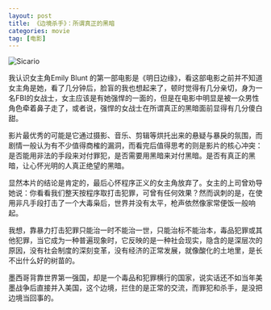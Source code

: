 ```yaml
---
layout: post
title: 《边境杀手》：所谓真正的黑暗
categories: movie
tag: [电影]
---
```

![Sicario](https://img3.doubanio.com/view/movie_poster_cover/lpst/public/p2263976596.webp)

我认识女主角Emily Blunt 的第一部电影是《明日边缘》，看这部电影之前并不知道女主角是她，看了几分钟后，脸盲的我也想起来了，顿时觉得有几分亲切，身为一名FBI的女战士，女主应该是有她强悍的一面的，但是在电影中明显是被一众男性角色牵着鼻子走了，或者说，强悍的女战士在所谓真正的黑暗面前显得有几分傻白甜。

影片最优秀的可能是它通过摄影、音乐、剪辑等烘托出来的悬疑与暴戾的氛围，而剧情一般认为有不少值得商榷的漏洞，而看完后值得思考的则是影片的核心冲突：是否能用非法的手段来对付罪犯，是否需要用黑暗来对付黑暗。是否有真正的黑暗，让心怀光明的人真正绝望的黑暗。

显然本片的结论是肯定的，最后心怀程序正义的女主角放弃了。女主的上司曾劝导她说：你看看我们整天按程序取打击犯罪，可曾有任何效果？然而讽刺的是，在使用非凡手段打击了一个大毒枭后，世界并没有太平，枪声依然像家常便饭一般响起。

我想，靠暴力打击犯罪只能治一时不能治一世，只能治标不能治本，毒品犯罪或其他犯罪，当它成为一种普遍现象时，它反映的是一种社会现实，隐含的是深层次的原因，没有社会制度的深刻变革，没有经济的正常发展，就像酸化的土地里，是长不出什么好的树苗的。

墨西哥背靠世界第一强国，却是一个毒品和犯罪横行的国家，说实话还不如当年美墨战争后直接并入美国，这个边境，拦住的是正常的交流，而罪犯和杀手，是没把边境当回事的。